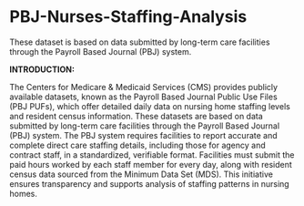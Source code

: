 # PBJ-Nurses-Staffing-Analysis
These dataset is based on data submitted by long-term care facilities through the Payroll Based Journal (PBJ) system.

**INTRODUCTION:** 

The Centers for Medicare & Medicaid Services (CMS) provides publicly available datasets, known as the Payroll Based Journal Public Use Files (PBJ PUFs), which offer detailed daily data on nursing home staffing levels and resident census information. These datasets are based on data submitted by long-term care facilities through the Payroll Based Journal (PBJ) system. The PBJ system requires facilities to report accurate and complete direct care staffing details, including those for agency and contract staff, in a standardized, verifiable format. Facilities must submit the paid hours worked by each staff member for every day, along with resident census data sourced from the Minimum Data Set (MDS). This initiative ensures transparency and supports analysis of staffing patterns in nursing homes.
